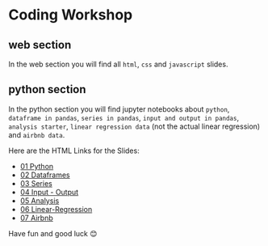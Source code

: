 # Coding Workshop

## web section

In the web section you will find all `html`, `css` and `javascript` slides.

## python section

In the python section you will find jupyter notebooks about `python`, `dataframe in pandas`, `series in pandas`, `input and output in pandas`, `analysis starter`, `linear regression data` (not the actual linear regression) and `airbnb data`.

Here are the HTML Links for the Slides:
- [01 Python](https://bykof.github.io/coding-workshop/python/htmls/01_Python.html)
- [02 Dataframes](https://bykof.github.io/coding-workshop/python/htmls/02_DataFrames.html)
- [03 Series](https://bykof.github.io/coding-workshop/python/htmls/03_Series.html)
- [04 Input - Output](https://bykof.github.io/coding-workshop/python/htmls/04_Input%20-%20Output.html)
- [05 Analysis](https://bykof.github.io/coding-workshop/python/htmls/05_Analysis.html)
- [06 Linear-Regression](https://bykof.github.io/coding-workshop/python/htmls/06_Linear%20Regression.html)
- [07 Airbnb](https://bykof.github.io/coding-workshop/python/htmls/07_Airbnb.html)

Have fun and good luck 😊
